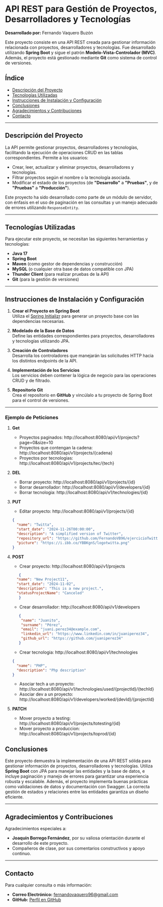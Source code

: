 # API REST para Gestión de Proyectos, Desarrolladores y Tecnologías

**Desarrollado por:** Fernando Vaquero Buzón

Este proyecto consiste en una API REST creada para gestionar información relacionada con proyectos, desarrolladores y tecnologías. Fue desarrollado utilizando **Spring Boot** y sigue el patrón **Modelo-Vista-Controlador (MVC)**. Además, el proyecto está gestionado mediante **Git** como sistema de control de versiones.

## Índice
- [Descripción del Proyecto](#descripción-del-proyecto)
- [Tecnologías Utilizadas](#tecnologías-utilizadas)
- [Instrucciones de Instalación y Configuración](#instrucciones-de-instalación-y-configuración)
- [Conclusiones](#conclusiones)
- [Agradecimientos y Contribuciones](#agradecimientos-y-contribuciones)
- [Contacto](#contacto)

---

## Descripción del Proyecto

La API permite gestionar proyectos, desarrolladores y tecnologías, facilitando la ejecución de operaciones CRUD en las tablas correspondientes. Permite a los usuarios:
- Crear, leer, actualizar y eliminar proyectos, desarrolladores y tecnologías.
- Filtrar proyectos según el nombre o la tecnología asociada.
- Modificar el estado de los proyectos (de **"Desarrollo"** a **"Pruebas"**, y de **"Pruebas"** a **"Producción"**).

Este proyecto ha sido desarrollado como parte de un módulo de servidor, con énfasis en el uso de paginación en las consultas y un manejo adecuado de errores utilizando `ResponseEntity`.

---

## Tecnologías Utilizadas

Para ejecutar este proyecto, se necesitan las siguientes herramientas y tecnologías:

- **Java 17**
- **Spring Boot**
- **Maven** (como gestor de dependencias y construcción)
- **MySQL** (o cualquier otra base de datos compatible con JPA)
- **Thunder Client** (para realizar pruebas de la API)
- **Git** (para la gestión de versiones)

---

## Instrucciones de Instalación y Configuración

1. **Crear el Proyecto en Spring Boot**  
   Utiliza el [Spring Initializr](https://start.spring.io/) para generar un proyecto base con las dependencias necesarias.

2. **Modelado de la Base de Datos**  
   Define las entidades correspondientes para proyectos, desarrolladores y tecnologías utilizando JPA.

3. **Creación de Controladores**  
   Desarrolla los controladores que manejarán las solicitudes HTTP hacia los distintos endpoints de la API.

4. **Implementación de los Servicios**  
   Los servicios deben contener la lógica de negocio para las operaciones CRUD y de filtrado.

5. **Repositorio Git**  
   Crea el repositorio en **GitHub** y vincúlalo a tu proyecto de Spring Boot para el control de versiones.

---

### Ejemplo de Peticiones

1. **Get**  
   - Proyectos paginados: http://localhost:8080/api/v1/projects?page=0&size=10  
   - Proyectos que contengan la cadena: http://localhost:8080/api/v1/projects/{cadena}  
   - Proyectos por tecnologias: http://localhost:8080/api/v1/projects/tec/{tech}  
   
2. **DEL**  
   - Borrar proyecto: http://localhost:8080/api/v1/projects/{id}  
   - Borrar desarrollador: http://localhost:8080/api/v1/developers/{id}  
   - Borrar tecnologia: http://localhost:8080/api/v1/technologies/{id}  

3. **PUT**  
   - Editar proyecto: http://localhost:8080/api/v1/projects/{id}  
   ```json
   {
     "name": "Twitta",
     "start_date": "2024-11-26T00:00:00",
     "description": "A simplified version of Twitter",
     "repository_url": "https://github.com/FernandoVB96/ejercicioTwitta.git",
     "picture": "https://i.ibb.co/YBBKgnS/logotwitta.png"
   }
    ```
   
4. **POST**  
   - Crear proyecto: http://localhost:8080/api/v1/projects  
   ```json
      {
     "name": "New Project11",
     "start_date": "2024-11-02",
     "description": "This is a new project.",
     "statusProjectName": "Canceled"
      }
   ```
   - Crear desarrollador: http://localhost:8080/api/v1/developers  
   ```json
      {
       "name": "Juanito",
       "surname": "Pérez",
       "email": "juani.perez34@example.com",
       "linkedin_url": "https://www.linkedin.com/in/juaniperez34",
       "github_url": "https://github.com/juaniperez34"
      }
   ```
   - Crear tecnologia: http://localhost:8080/api/v1/technologies
   ```json
   {
     "name": "PHP",
     "description": "Php description"
   }
   ```
   - Asociar tech a un proyecto: http://localhost:8080/api/v1/technologies/used/{projectId}/{techId}  
   - Asociar dev a un proyecto: http://localhost:8080/api/v1/developers/worked/{devId}/{projectId}  

5. **PATCH**  
   - Mover proyecto a testing: http://localhost:8080/api/v1/projects/totesting/{id}  
   - Mover proyecto a produccion: http://localhost:8080/api/v1/projects/toprod/{id}  
   
## Conclusiones

Este proyecto demuestra la implementación de una API REST sólida para gestionar información de proyectos, desarrolladores y tecnologías. Utiliza **Spring Boot** con JPA para manejar las entidades y la base de datos, e incluye paginación y manejo de errores para garantizar una experiencia robusta y escalable. Además, el proyecto implementa buenas prácticas como validaciones de datos y documentación con Swagger. La correcta gestión de estados y relaciones entre las entidades garantiza un diseño eficiente.

---

## Agradecimientos y Contribuciones

Agradecimientos especiales a:

- **Joaquín Borrego Fernández**, por su valiosa orientación durante el desarrollo de este proyecto.
- Compañeros de clase, por sus comentarios constructivos y apoyo continuo.

---


## Contacto

Para cualquier consulta o más información:

- **Correo Electrónico:** fernandovaquero96@gmail.com  
- **GitHub:** [Perfil en GitHub](https://github.com/FernandoVB96)
